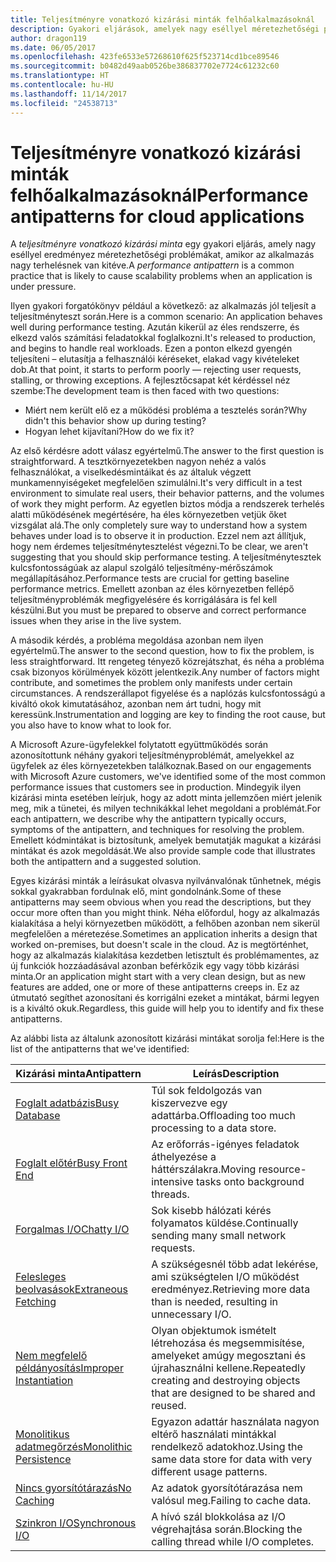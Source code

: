 ```yaml
---
title: Teljesítményre vonatkozó kizárási minták felhőalkalmazásoknál
description: Gyakori eljárások, amelyek nagy eséllyel méretezhetőségi problémákat okoznak.
author: dragon119
ms.date: 06/05/2017
ms.openlocfilehash: 423fe6533e57268610f625f523714cd1bce89546
ms.sourcegitcommit: b0482d49aab0526be386837702e7724c61232c60
ms.translationtype: HT
ms.contentlocale: hu-HU
ms.lasthandoff: 11/14/2017
ms.locfileid: "24538713"
---
```

# <a name="performance-antipatterns-for-cloud-applications"></a><span data-ttu-id="740d0-103">Teljesítményre vonatkozó kizárási minták felhőalkalmazásoknál</span><span class="sxs-lookup"><span data-stu-id="740d0-103">Performance antipatterns for cloud applications</span></span>

<span data-ttu-id="740d0-104">A *teljesítményre vonatkozó kizárási minta* egy gyakori eljárás, amely nagy eséllyel eredményez méretezhetőségi problémákat, amikor az alkalmazás nagy terhelésnek van kitéve.</span><span class="sxs-lookup"><span data-stu-id="740d0-104">A *performance antipattern* is a common practice that is likely to cause scalability problems when an application is under pressure.</span></span> 

<span data-ttu-id="740d0-105">Ilyen gyakori forgatókönyv például a következő: az alkalmazás jól teljesít a teljesítményteszt során.</span><span class="sxs-lookup"><span data-stu-id="740d0-105">Here is a common scenario: An application behaves well during performance testing.</span></span> <span data-ttu-id="740d0-106">Azután kikerül az éles rendszerre, és elkezd valós számítási feladatokkal foglalkozni.</span><span class="sxs-lookup"><span data-stu-id="740d0-106">It's released to production, and begins to handle real workloads.</span></span> <span data-ttu-id="740d0-107">Ezen a ponton elkezd gyengén teljesíteni – elutasítja a felhasználói kéréseket, elakad vagy kivételeket dob.</span><span class="sxs-lookup"><span data-stu-id="740d0-107">At that point, it starts to perform poorly &mdash; rejecting user requests, stalling, or throwing exceptions.</span></span> <span data-ttu-id="740d0-108">A fejlesztőcsapat két kérdéssel néz szembe:</span><span class="sxs-lookup"><span data-stu-id="740d0-108">The development team is then faced with two questions:</span></span>

- <span data-ttu-id="740d0-109">Miért nem került elő ez a működési probléma a tesztelés során?</span><span class="sxs-lookup"><span data-stu-id="740d0-109">Why didn't this behavior show up during testing?</span></span>
- <span data-ttu-id="740d0-110">Hogyan lehet kijavítani?</span><span class="sxs-lookup"><span data-stu-id="740d0-110">How do we fix it?</span></span>

<span data-ttu-id="740d0-111">Az első kérdésre adott válasz egyértelmű.</span><span class="sxs-lookup"><span data-stu-id="740d0-111">The answer to the first question is straightforward.</span></span> <span data-ttu-id="740d0-112">A tesztkörnyezetekben nagyon nehéz a valós felhasználókat, a viselkedésmintáikat és az általuk végzett munkamennyiségeket megfelelően szimulálni.</span><span class="sxs-lookup"><span data-stu-id="740d0-112">It's very difficult in a test environment to simulate real users, their behavior patterns, and the volumes of work they might perform.</span></span> <span data-ttu-id="740d0-113">Az egyetlen biztos módja a rendszerek terhelés alatti működésének megértésére, ha éles környezetben vetjük őket vizsgálat alá.</span><span class="sxs-lookup"><span data-stu-id="740d0-113">The only completely sure way to understand how a system behaves under load is to observe it in production.</span></span> <span data-ttu-id="740d0-114">Ezzel nem azt állítjuk, hogy nem érdemes teljesítménytesztelést végezni.</span><span class="sxs-lookup"><span data-stu-id="740d0-114">To be clear, we aren't suggesting that you should skip performance testing.</span></span> <span data-ttu-id="740d0-115">A teljesítménytesztek kulcsfontosságúak az alapul szolgáló teljesítmény-mérőszámok megállapításához.</span><span class="sxs-lookup"><span data-stu-id="740d0-115">Performance tests are crucial for getting baseline performance metrics.</span></span> <span data-ttu-id="740d0-116">Emellett azonban az éles környezetben fellépő teljesítményproblémák megfigyelésére és korrigálására is fel kell készülni.</span><span class="sxs-lookup"><span data-stu-id="740d0-116">But you must be prepared to observe and correct performance issues when they arise in the live system.</span></span>

<span data-ttu-id="740d0-117">A második kérdés, a probléma megoldása azonban nem ilyen egyértelmű.</span><span class="sxs-lookup"><span data-stu-id="740d0-117">The answer to the second question, how to fix the problem, is less straightforward.</span></span> <span data-ttu-id="740d0-118">Itt rengeteg tényező közrejátszhat, és néha a probléma csak bizonyos körülmények között jelentkezik.</span><span class="sxs-lookup"><span data-stu-id="740d0-118">Any number of factors might contribute, and sometimes the problem only manifests under certain circumstances.</span></span> <span data-ttu-id="740d0-119">A rendszerállapot figyelése és a naplózás kulcsfontosságú a kiváltó okok kimutatásához, azonban nem árt tudni, hogy mit keressünk.</span><span class="sxs-lookup"><span data-stu-id="740d0-119">Instrumentation and logging are key to finding the root cause, but you also have to know what to look for.</span></span> 

<span data-ttu-id="740d0-120">A Microsoft Azure-ügyfelekkel folytatott együttműködés során azonosítottunk néhány gyakori teljesítményproblémát, amelyekkel az ügyfelek az éles környezetekben találkoznak.</span><span class="sxs-lookup"><span data-stu-id="740d0-120">Based on our engagements with Microsoft Azure customers, we've identified some of the most common performance issues that customers see in production.</span></span> <span data-ttu-id="740d0-121">Mindegyik ilyen kizárási minta esetében leírjuk, hogy az adott minta jellemzően miért jelenik meg, mik a tünetei, és milyen technikákkal lehet megoldani a problémát.</span><span class="sxs-lookup"><span data-stu-id="740d0-121">For each antipattern, we describe why the antipattern typically occurs, symptoms of the antipattern, and techniques for resolving the problem.</span></span> <span data-ttu-id="740d0-122">Emellett kódmintákat is biztosítunk, amelyek bemutatják magukat a kizárási mintákat és azok megoldását.</span><span class="sxs-lookup"><span data-stu-id="740d0-122">We also provide sample code that illustrates both the antipattern and a suggested solution.</span></span> 

<span data-ttu-id="740d0-123">Egyes kizárási minták a leírásukat olvasva nyilvánvalónak tűnhetnek, mégis sokkal gyakrabban fordulnak elő, mint gondolnánk.</span><span class="sxs-lookup"><span data-stu-id="740d0-123">Some of these antipatterns may seem obvious when you read the descriptions, but they occur more often than you might think.</span></span> <span data-ttu-id="740d0-124">Néha előfordul, hogy az alkalmazás kialakítása a helyi környezetben működött, a felhőben azonban nem sikerül megfelelően a méretezése.</span><span class="sxs-lookup"><span data-stu-id="740d0-124">Sometimes an application inherits a design that worked on-premises, but doesn't scale in the cloud.</span></span> <span data-ttu-id="740d0-125">Az is megtörténhet, hogy az alkalmazás kialakítása kezdetben letisztult és problémamentes, az új funkciók hozzáadásával azonban beférkőzik egy vagy több kizárási minta.</span><span class="sxs-lookup"><span data-stu-id="740d0-125">Or an application might start with a very clean design, but as new features are added, one or more of these antipatterns creeps in.</span></span> <span data-ttu-id="740d0-126">Ez az útmutató segíthet azonosítani és korrigálni ezeket a mintákat, bármi legyen is a kiváltó okuk.</span><span class="sxs-lookup"><span data-stu-id="740d0-126">Regardless, this guide will help you to identify and fix these antipatterns.</span></span>

<span data-ttu-id="740d0-127">Az alábbi lista az általunk azonosított kizárási mintákat sorolja fel:</span><span class="sxs-lookup"><span data-stu-id="740d0-127">Here is the list of the antipatterns that we've identified:</span></span> 

| <span data-ttu-id="740d0-128">Kizárási minta</span><span class="sxs-lookup"><span data-stu-id="740d0-128">Antipattern</span></span> | <span data-ttu-id="740d0-129">Leírás</span><span class="sxs-lookup"><span data-stu-id="740d0-129">Description</span></span> |
|-------------|-------------|
| <span data-ttu-id="740d0-130">[Foglalt adatbázis][BusyDatabase]</span><span class="sxs-lookup"><span data-stu-id="740d0-130">[Busy Database][BusyDatabase]</span></span> | <span data-ttu-id="740d0-131">Túl sok feldolgozás van kiszervezve egy adattárba.</span><span class="sxs-lookup"><span data-stu-id="740d0-131">Offloading too much processing to a data store.</span></span> |
| <span data-ttu-id="740d0-132">[Foglalt előtér][BusyFrontEnd]</span><span class="sxs-lookup"><span data-stu-id="740d0-132">[Busy Front End][BusyFrontEnd]</span></span> | <span data-ttu-id="740d0-133">Az erőforrás-igényes feladatok áthelyezése a háttérszálakra.</span><span class="sxs-lookup"><span data-stu-id="740d0-133">Moving resource-intensive tasks onto background threads.</span></span> |
| <span data-ttu-id="740d0-134">[Forgalmas I/O][ChattyIO]</span><span class="sxs-lookup"><span data-stu-id="740d0-134">[Chatty I/O][ChattyIO]</span></span> | <span data-ttu-id="740d0-135">Sok kisebb hálózati kérés folyamatos küldése.</span><span class="sxs-lookup"><span data-stu-id="740d0-135">Continually sending many small network requests.</span></span> |
| <span data-ttu-id="740d0-136">[Felesleges beolvasások][ExtraneousFetching]</span><span class="sxs-lookup"><span data-stu-id="740d0-136">[Extraneous Fetching][ExtraneousFetching]</span></span> | <span data-ttu-id="740d0-137">A szükségesnél több adat lekérése, ami szükségtelen I/O működést eredményez.</span><span class="sxs-lookup"><span data-stu-id="740d0-137">Retrieving more data than is needed, resulting in unnecessary I/O.</span></span> |
| <span data-ttu-id="740d0-138">[Nem megfelelő példányosítás][ImproperInstantiation]</span><span class="sxs-lookup"><span data-stu-id="740d0-138">[Improper Instantiation][ImproperInstantiation]</span></span> | <span data-ttu-id="740d0-139">Olyan objektumok ismételt létrehozása és megsemmisítése, amelyeket amúgy megosztani és újrahasználni kellene.</span><span class="sxs-lookup"><span data-stu-id="740d0-139">Repeatedly creating and destroying objects that are designed to be shared and reused.</span></span> |
| <span data-ttu-id="740d0-140">[Monolitikus adatmegőrzés][MonolithicPersistence]</span><span class="sxs-lookup"><span data-stu-id="740d0-140">[Monolithic Persistence][MonolithicPersistence]</span></span> | <span data-ttu-id="740d0-141">Egyazon adattár használata nagyon eltérő használati mintákkal rendelkező adatokhoz.</span><span class="sxs-lookup"><span data-stu-id="740d0-141">Using the same data store for data with very different usage patterns.</span></span> |
| <span data-ttu-id="740d0-142">[Nincs gyorsítótárazás][NoCaching]</span><span class="sxs-lookup"><span data-stu-id="740d0-142">[No Caching][NoCaching]</span></span> | <span data-ttu-id="740d0-143">Az adatok gyorsítótárazása nem valósul meg.</span><span class="sxs-lookup"><span data-stu-id="740d0-143">Failing to cache data.</span></span> |
| <span data-ttu-id="740d0-144">[Szinkron I/O][SynchronousIO]</span><span class="sxs-lookup"><span data-stu-id="740d0-144">[Synchronous I/O][SynchronousIO]</span></span> | <span data-ttu-id="740d0-145">A hívó szál blokkolása az I/O végrehajtása során.</span><span class="sxs-lookup"><span data-stu-id="740d0-145">Blocking the calling thread while I/O completes.</span></span> | 

[BusyDatabase]: ./busy-database/index.md
[BusyFrontEnd]: ./busy-front-end/index.md
[ChattyIO]: ./chatty-io/index.md
[ExtraneousFetching]: ./extraneous-fetching/index.md
[ImproperInstantiation]: ./improper-instantiation/index.md
[MonolithicPersistence]: ./monolithic-persistence/index.md
[NoCaching]: ./no-caching/index.md
[SynchronousIO]: ./synchronous-io/index.md